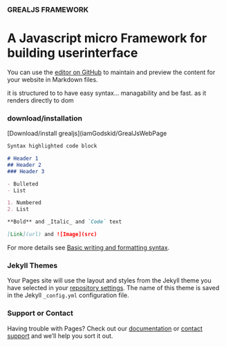 ### GREALJS FRAMEWORK
# A Javascript micro Framework for building userinterface

You can use the [editor on GitHub](https://github.com/iamGodskid/Greal-JS-FRAMEWORK/edit/gh-pages/index.md) to maintain and preview the content for your website in Markdown files.

it is structured to to have easy syntax... managability and be fast.
as it renders directly to dom

### download/installation

[Download/install grealjs](iamGodskid/GrealJsWebPage



```markdown
Syntax highlighted code block

# Header 1
## Header 2
### Header 3

- Bulleted
- List

1. Numbered
2. List

**Bold** and _Italic_ and `Code` text

[Link](url) and ![Image](src)
```

For more details see [Basic writing and formatting syntax](https://docs.github.com/en/github/writing-on-github/getting-started-with-writing-and-formatting-on-github/basic-writing-and-formatting-syntax).

### Jekyll Themes

Your Pages site will use the layout and styles from the Jekyll theme you have selected in your [repository settings](https://github.com/iamGodskid/Greal-JS-FRAMEWORK/settings/pages). The name of this theme is saved in the Jekyll `_config.yml` configuration file.

### Support or Contact

Having trouble with Pages? Check out our [documentation](https://docs.github.com/categories/github-pages-basics/) or [contact support](https://support.github.com/contact) and we’ll help you sort it out.
